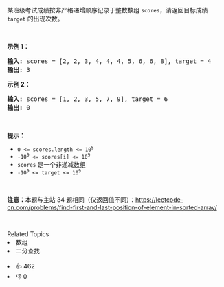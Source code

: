 <p>某班级考试成绩按非严格递增顺序记录于整数数组 <code>scores</code>，请返回目标成绩 <code>target</code> 的出现次数。</p>

<p>&nbsp;</p>

<p><strong>示例 1：</strong></p>

<pre>
<strong>输入:</strong> scores = [2, 2, 3, 4, 4, 4, 5, 6, 6, 8], target = 4
<strong>输出:</strong> 3</pre>

<p><strong>示例&nbsp;2：</strong></p>

<pre>
<strong>输入:</strong> scores = [1, 2, 3, 5, 7, 9], target = 6
<strong>输出:</strong> 0</pre>

<p>&nbsp;</p>

<p><strong>提示：</strong></p>

<ul> 
 <li><code>0 &lt;= scores.length &lt;= 10<sup>5</sup></code></li> 
 <li><code>-10<sup>9</sup>&nbsp;&lt;= scores[i]&nbsp;&lt;= 10<sup>9</sup></code></li> 
 <li><code>scores</code>&nbsp;是一个非递减数组</li> 
 <li><code>-10<sup>9</sup>&nbsp;&lt;= target&nbsp;&lt;= 10<sup>9</sup></code></li> 
</ul>

<p>&nbsp;</p>

<p><strong>注意：</strong>本题与主站 34 题相同（仅返回值不同）：<a href="https://leetcode-cn.com/problems/find-first-and-last-position-of-element-in-sorted-array/">https://leetcode-cn.com/problems/find-first-and-last-position-of-element-in-sorted-array/</a></p>

<p>&nbsp;</p>

<div><div>Related Topics</div><div><li>数组</li><li>二分查找</li></div></div><br><div><li>👍 462</li><li>👎 0</li></div>